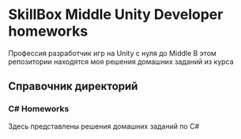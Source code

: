 # SkillBox Middle Unity Developer homeworks 
Профессия разработчик игр на Unity с нуля до Middle
В этом репозитории находятся моя решения домашних заданий из курса
## Справочник директорий
### C# Homeworks
Здесь представлены решения домашних заданий по C#
